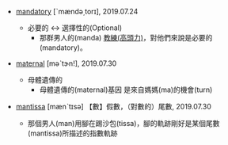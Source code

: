 - [mandatory](https://tw.dictionary.search.yahoo.com/search?p=mandatory) [ˋmændə͵torɪ], 2019.07.24
  - 必要的 <-> 選擇性的(Optional)
    - 那群男人的(manda) [教練(高頭力)](https://wikibasketball.dils.tku.edu.tw/index.php/%E7%81%8C%E7%B1%83%E9%AB%98%E6%89%8B/%E4%BA%BA%E7%89%A9/%E9%AB%98%E9%A0%AD%E5%8A%9B)，對他們來說是必要的(mandatory)。

- [maternal](https://tw.dictionary.search.yahoo.com/search?p=maternal) [məˋtɝn!], 2019.07.30
  - 母體遺傳的
    - 母體遺傳的(maternal)基因 是來自媽媽(ma)的機會(turn)

- [mantissa](https://tw.dictionary.search.yahoo.com/search?p=mantissa) [mænˋtɪsə] 【數】假數，（對數的）尾數, 2019.07.30
  - 那個男人(man)用腳在踢沙包(tissa)，腳的軌跡剛好是某個尾數(mantissa)所描述的指數軌跡
